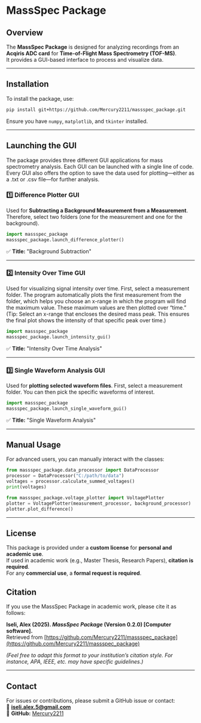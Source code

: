 # MassSpec Package

## Overview
The **MassSpec Package** is designed for analyzing recordings from an **Acqiris ADC card** for **Time-of-Flight Mass Spectrometry (TOF-MS)**.  
It provides a GUI-based interface to process and visualize data.

---

## **Installation**
To install the package, use:
```sh
pip install git+https://github.com/Mercury2211/massspec_package.git
```
Ensure you have `numpy`, `matplotlib`, and `tkinter` installed.

---

## **Launching the GUI**
The package provides three different GUI applications for mass spectrometry analysis.
Each GUI can be launched with a single line of code. Every GUI also offers the option to save the data
used for plotting—either as a .txt or .csv file—for further analysis.

### **1️⃣ Difference Plotter GUI**
Used for **Subtracting a Background Measurement from a Measurement**. Therefore, select two folders
(one for the measurement and one for the background).
```python
import massspec_package
massspec_package.launch_difference_plotter()
```
✅ **Title:** "Background Subtraction"

---

### **2️⃣ Intensity Over Time GUI**
Used for visualizing signal intensity over time. First, select a measurement folder. The program automatically plots the 
first measurement from the folder, which helps you choose an x-range in which the program will find the maximum value. 
These maximum values are then plotted over “time.” (Tip: Select an x-range that encloses the desired mass peak. This ensures 
the final plot shows the intensity of that specific peak over time.)
```python
import massspec_package
massspec_package.launch_intensity_gui()
```
✅ **Title:** "Intensity Over Time Analysis"

---

### **3️⃣ Single Waveform Analysis GUI**
Used for **plotting selected waveform files**. First, select a measurement folder. You can then pick the 
specific waveforms of interest.
```python
import massspec_package
massspec_package.launch_single_waveform_gui()
```
✅ **Title:** "Single Waveform Analysis"

---

## **Manual Usage**
For advanced users, you can manually interact with the classes:

```python
from massspec_package.data_processor import DataProcessor
processor = DataProcessor("C:/path/to/data")
voltages = processor.calculate_summed_voltages()
print(voltages)
```

```python
from massspec_package.voltage_plotter import VoltagePlotter
plotter = VoltagePlotter(measurement_processor, background_processor)
plotter.plot_difference()
```

---

## **License**
This package is provided under a **custom license** for **personal and academic use**.  
If used in academic work (e.g., Master Thesis, Research Papers), **citation is required**.  
For any **commercial use**, a **formal request is required**.

## Citation
If you use the MassSpec Package in academic work, please cite it as follows:

**Iseli, Alex (2025). *MassSpec Package* (Version 0.2.0) [Computer software].**  
Retrieved from [https://github.com/Mercury2211/massspec_package](https://github.com/Mercury2211/massspec_package)

*(Feel free to adapt this format to your institution’s citation style. For instance, APA, IEEE, etc. may have specific guidelines.)*


---

## **Contact**
For issues or contributions, please submit a GitHub issue or contact:  
📧 **iseli.alex.5@gmail.com**  
👤 **GitHub:** [Mercury2211](https://github.com/Mercury2211)

